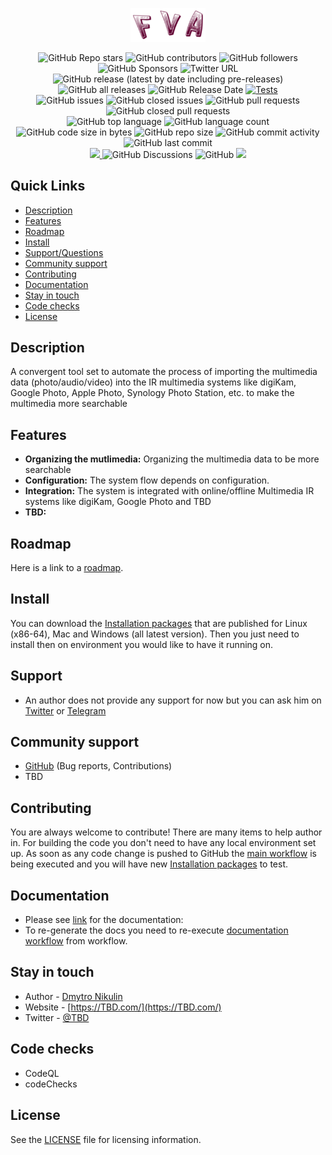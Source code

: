 <p align="center">
  <a href="FVAIcons/main.png" target="blank"><img src="FVAIcons/main.png" width="120" alt="FVA Logo" /></a>
</p>
<p align="center">
  <img alt="GitHub Repo stars" src="https://img.shields.io/github/stars/dimanikulin/fva?style=social">
  <img alt="GitHub contributors" src="https://img.shields.io/github/contributors/dimanikulin/fva">
  <img alt="GitHub followers" src="https://img.shields.io/github/followers/dimanikulin?style=social">
  <img alt="GitHub Sponsors" src="https://img.shields.io/github/sponsors/dimanikulin">
  <img alt="Twitter URL" src="https://img.shields.io/twitter/url?style=social&url=https%3A%2F%2Ftwitter.com%2FDmytroNikulin" href="https%3A%2F%2Ftwitter.com%2FDmytroNikulin">
  </br>
  <img alt="GitHub release (latest by date including pre-releases)" src="https://img.shields.io/github/v/release/dimanikulin/fva?include_prereleases">
  <img alt="GitHub all releases" src="https://img.shields.io/github/downloads/dimanikulin/fva/total">
  <img alt="GitHub Release Date" src="https://img.shields.io/github/release-date-pre/dimanikulin/fva">
  <a href="https://github.com/dimanikulin/fva/actions/workflows/main.yml"><img src="https://github.com/dimanikulin/fva/actions/workflows/main.yml/badge.svg?branch=master" alt="Tests"/></a>
  </br>
  <img alt="GitHub issues" src="https://img.shields.io/github/issues/dimanikulin/fva">
  <img alt="GitHub closed issues" src="https://img.shields.io/github/issues-closed/dimanikulin/fva">
  <img alt="GitHub pull requests" src="https://img.shields.io/github/issues-pr/dimanikulin/fva">
  <img alt="GitHub closed pull requests" src="https://img.shields.io/github/issues-pr-closed/dimanikulin/fva">
  </br>
  <img alt="GitHub top language" src="https://img.shields.io/github/languages/top/dimanikulin/fva">
  <img alt="GitHub language count" src="https://img.shields.io/github/languages/count/dimanikulin/fva">
  <img alt="GitHub code size in bytes" src="https://img.shields.io/github/languages/code-size/dimanikulin/fva">
  <img alt="GitHub repo size" src="https://img.shields.io/github/repo-size/dimanikulin/fva">
  <img alt="GitHub commit activity" src="https://img.shields.io/github/commit-activity/m/dimanikulin/fva">
  <img alt="GitHub last commit" src="https://img.shields.io/github/last-commit/dimanikulin/fva">  
  </br>
  <a href="https://github.com/dimanikulin/fva/projects/4"><img src="https://img.shields.io/badge/roadmap-view-d90368"> </a>
  <img alt="GitHub Discussions" src="https://img.shields.io/github/discussions/dimanikulin/fva">
  <img alt="GitHub" src="https://img.shields.io/github/license/dimanikulin/fva">
  <a href="https://github.com/dimanikulin/fva/edit/master/README.md"><img src="https://img.shields.io/badge/documentation-read-d90368"> </a>
</p>

## Quick Links
- [Description](#description)
- [Features](#features)
- [Roadmap](#roadmap)
- [Install](#install)
- [Support/Questions](#support)
- [Community support](#community-support)
- [Contributing](#contributing)
- [Documentation](#documentation)
- [Stay in touch](#stay-in-touch)
- [Code checks](#Code-check)
- [License](#license)

## Description
A convergent tool set to automate the process of importing the multimedia data (photo/audio/video)
into the IR multimedia systems like digiKam, Google Photo, Apple Photo, Synology Photo Station, etc. to make the multimedia more searchable

## Features
- **Organizing the mutlimedia:** Organizing the multimedia data to be more searchable
- **Configuration:** The system flow depends on configuration.
- **Integration:** The system is integrated with online/offline Multimedia IR systems like digiKam, Google Photo and TBD
- **TBD:**

## Roadmap
Here is a link to a [roadmap](https://github.com/dimanikulin/fva/projects/4).

## Install
You can download the [Installation packages](https://github.com/dimanikulin/fva/releases) that are published for 
Linux (x86-64), Mac and Windows (all latest version).
Then you just need to install then on environment you would like to have it running on.

## Support
* An author does not provide any support for now but you can ask him on [Twitter](https://twitter.com/DmytroNikulin) or [Telegram](dimanikulin79)

## Community support
* [GitHub](https://github.com/dimanikulin/fva) (Bug reports, Contributions)
* TBD

## Contributing
You are always welcome to contribute! There are many items to help author in. 
For building the code you don't need to have any local environment set up. 
As soon as any code change is pushed to GitHub the [main workflow](.github/workflows/main.yml) is being executed and you will have new [Installation packages](https://github.com/dimanikulin/fva/releases) to test.

## Documentation
* Please see [link](https://dimanikulin.github.io/fva/) for the documentation:
* To re-generate the docs you need to re-execute [documentation workflow](.github/workflows/releaseDocs.yml) from workflow.

## Stay in touch
* Author - [Dmytro Nikulin](https://twitter.com/DmytroNikulin)
* Website - [https://TBD.com/](https://TBD.com/)
* Twitter - [@TBD](https://twitter.com/TBD)

## Code checks
* CodeQL
* codeChecks 

## License
See the [LICENSE](./LICENSE) file for licensing information.
